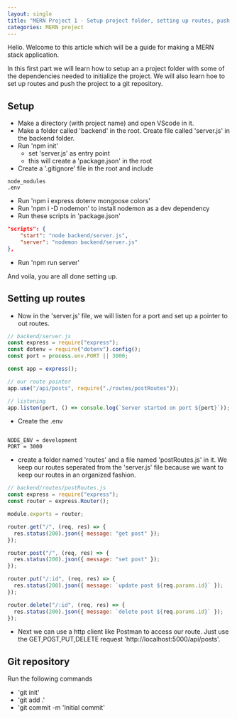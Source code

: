 ```yaml
---
layout: single
title: "MERN Project 1 - Setup project folder, setting up routes, push to git repository"
categories: MERN project
---
```


Hello. Welcome to this article which will be a guide for making a MERN stack application.

In this first part we will learn how to setup an a project folder with some of the dependencies needed to initialize the project. We will also learn hoe to set up routes and push the project to a git repository.

## Setup

- Make a directory (with project name) and open VScode in it.
- Make a folder called 'backend' in the root. Create file called 'server.js' in the backend folder.
- Run 'npm init'
  - set 'server.js' as entry point
  - this will create a 'package.json' in the root
- Create a '.gitignore' file in the root and include

```.gitignore
node_modules
.env
```

- Run 'npm i express dotenv mongoose colors'
- Run 'npm i -D nodemon' to install nodemon as a dev dependency
- Run these scripts in 'package.json'

```json
"scripts": {
    "start": "node backend/server.js",
    "server": "nodemon backend/server.js"
},
```

- Run 'npm run server'

And voila, you are all done setting up.

## Setting up routes

- Now in the 'server.js' file, we will listen for a port and set up a pointer to out routes.

```javascript
// backend/server.js
const express = require("express");
const dotenv = require("dotenv").config();
const port = process.env.PORT || 3000;

const app = express();

// our route pointer
app.use("/api/posts", require("./routes/postRoutes"));

// listening
app.listen(port, () => console.log(`Server started on port ${port}`));
```

- Create the .env

```.env;

NODE_ENV = development
PORT = 3000
```

- create a folder named 'routes' and a file named 'postRoutes.js' in it.
  We keep our routes seperated from the 'server.js' file because we want to keep our routes in an organized fashion.

```javascript
// backend/routes/postRoutes.js
const express = require("express");
const router = express.Router();

module.exports = router;

router.get("/", (req, res) => {
  res.status(200).json({ message: "get post" });
});

router.post("/", (req, res) => {
  res.status(200).json({ message: "set post" });
});

router.put("/:id", (req, res) => {
  res.status(200).json({ message: `update post ${req.params.id}` });
});

router.delete("/:id", (req, res) => {
  res.status(200).json({ message: `delete post ${req.params.id}` });
});
```

- Next we can use a http client like Postman to access our route. Just use the GET,POST,PUT,DELETE request 'http://localhost:5000/api/posts'.

## Git repository

Run the following commands

- 'git init'
- 'git add .'
- 'git commit -m 'Initial commit'
